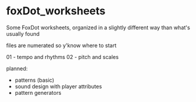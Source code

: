 # foxDot_worksheets
Some FoxDot worksheets, organized in a slightly different way than what's usually found

files are numerated so y'know where to start

01 - tempo and rhythms
02 - pitch and scales

planned:
- patterns (basic)
- sound design with player attributes
- pattern generators
